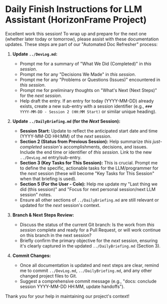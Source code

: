 # Daily Finish Instructions for LLM Assistant (HorizonFrame Project)

Excellent work this session! To wrap up and prepare for the next one (whether later today or tomorrow), please assist with these documentation updates. These steps are part of our "Automated Doc Refresher" process:

1.  **Update `../DevLog.md`:**
    *   Prompt me for a summary of "What We Did (Completed)" in *this session*.
    *   Prompt me for any "Decisions We Made" in *this session*.
    *   Prompt me for any "Problems or Questions (Issues)" encountered in *this session*.
    *   Prompt me for preliminary thoughts on "What's Next (Next Steps)" for the *next session*.
    *   Help draft the entry. If an entry for today (YYYY-MM-DD) already exists, create a new sub-entry with a session identifier (e.g., `### YYYY-MM-DD - Session 2 (HH:MM Start)` or similar unique heading).

2.  **Update `../DailyBriefing.md` (for the *Next* Session):**
    *   **Session Start:** Update to reflect the anticipated start date and time (YYYY-MM-DD HH:MM) of the *next* session.
    *   **Section 2 (Status from Previous Session):** Help summarize *this just-completed session's* accomplishments, decisions, and issues. Include the end time or identifier of *this session*. Link to the new `../DevLog.md` entry/sub-entry.
    *   **Section 3 (Key Tasks for This Session):** This is crucial. Prompt me to define the specific, actionable tasks for the LLM/programmer for the *next* session (these will become "Key Tasks for This Session" when that briefing is used).
    *   **Section 5 (For the User - Cole):** Help me update my "Last thing we did (this session)" and "Focus for next personal session/next LLM session" notes.
    *   Ensure all other sections of `../DailyBriefing.md` are still relevant or updated for the *next* session's context.

3.  **Branch & Next Steps Review:**
    *   Discuss the status of the current Git branch: Is the work from *this session* complete and ready for a Pull Request, or will work continue on this branch in the next session?
    *   Briefly confirm the primary objective for the *next* session, ensuring it's clearly captured in the updated `../DailyBriefing.md` (Section 3).

4.  **Commit Changes:**
    *   Once all documentation is updated and next steps are clear, remind me to commit `../DevLog.md`, `../DailyBriefing.md`, and any other changed project files to Git.
    *   Suggest a comprehensive commit message (e.g., "docs: conclude session YYYY-MM-DD HH:MM, update handoffs").

Thank you for your help in maintaining our project's context!
